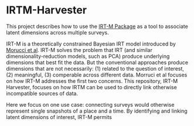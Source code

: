 # IRTM-Harvester
This project describes how to use the [IRT-M Package](https://github.com/dasiegel/IRT-M) as a tool to associate latent dimensions across multiple surveys.

IRT-M is a theoretically constrained Bayesian IRT model introduced by [Morucci et al](https://arxiv.org/abs/2111.11979). IRT-M solves the problem that IRT (and similar dimensionality-reduction models, such as PCA) produce underlying dimensions that best fit the data. But the conventional approaches produce dimensions that are not necessarily: (1) related to the question of interest, (2) meaningful, (3) comperable across different data. Morruci et al focuses on how IRT-M addresses the first two concerns. This repository, IRT-M Harvester, focuses on how IRTM can be used to directly link otherwise incompatible sources of data.


Here we focus on one use case: connecting surveys would otherwise represent single snapshots of a place and a time. By identifying and linking latent dimensions of interest, IRT-M permits 
